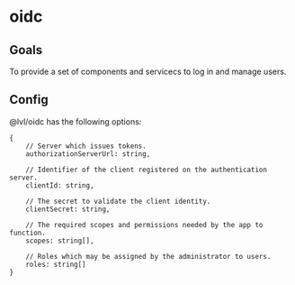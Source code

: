 ﻿# oidc

## Goals
To provide a set of components and servicecs to log in and manage users.



## Config
@lvl/oidc has the following options:
```
{
	// Server which issues tokens.
	authorizationServerUrl: string,

	// Identifier of the client registered on the authentication server.
	clientId: string,

	// The secret to validate the client identity.
	clientSecret: string,

	// The required scopes and permissions needed by the app to function.
	scopes: string[],

	// Roles which may be assigned by the administrator to users.
	roles: string[]
}
```